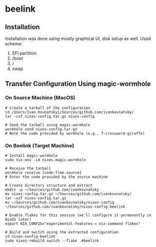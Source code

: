 # beelink

## Installation

Installation was done using mostly graphical UI, disk setup as well. Used schema:

1. EFI partition
2. /boot
3. /
4. swap

## Transfer Configuration Using magic-wormhole

### On Source Machine (MacOS)

```console
# Create a tarball of the configuration
cd /Users/Ivan.Kovnatskyi/Sources/github.com/ivankovnatsky/
tar -czf nixos-config.tar.gz nixos-config

# Send the tarball using magic-wormhole
wormhole send nixos-config.tar.gz
# Note the code provided by wormhole (e.g., 7-crossword-giraffe)
```

### On Beelink (Target Machine)

```console
# Install magic-wormhole
sudo nix-env -iA nixos.magic-wormhole

# Receive the tarball
wormhole receive [code-from-source]
# Enter the code provided by the source machine

# Create directory structure and extract
mkdir -p ~/Sources/github.com/ivankovnatsky
mv nixos-config.tar.gz ~/Sources/github.com/ivankovnatsky/
tar -xzf nixos-config.tar.gz
mv ~/Sources/github.com/ivankovnatsky/nixos-config ~/Sources/github.com/ivankovnatsky/nixos-config-beelink

# Enable flakes for this session (we'll configure it permanently in NixOS later)
export NIX_CONFIG="experimental-features = nix-command flakes"

# Build and switch using the extracted configuration
cd nixos-config-beelink
sudo nixos-rebuild switch --flake .#beelink
```
